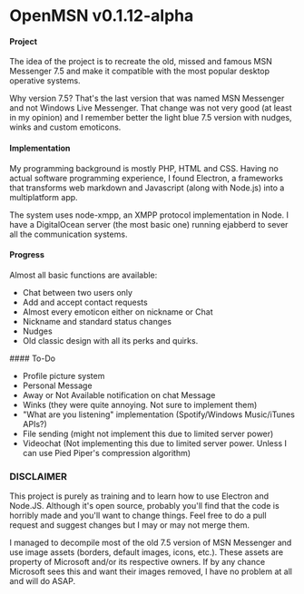 # OpenMSN v0.1.12-alpha

#### Project

The idea of the project is to recreate the old, missed and famous MSN Messenger 7.5 and make it compatible with the most popular desktop operative systems.

Why version 7.5? That's the last version that was named MSN Messenger and not Windows Live Messenger. That change was not very good (at least in my opinion) and I remember better the light blue 7.5 version with nudges, winks and custom emoticons.

#### Implementation

My programming background is mostly PHP, HTML and CSS. Having no actual software programming experience, I found Electron, a frameworks that transforms web markdown and Javascript (along with Node.js) into a multiplatform app.

The system uses node-xmpp, an XMPP protocol implementation in Node. I have a DigitalOcean server (the most basic one) running ejabberd to sever all the communication systems.

#### Progress

Almost all basic functions are available:

* Chat between two users only
* Add and accept contact requests
* Almost every emoticon either on nickname or Chat
* Nickname and standard status changes
* Nudges
* Old classic design with all its perks and quirks.

#### To-Do

* Profile picture system
* Personal Message
* Away or Not Available notification on chat Message
* Winks (they were quite annoying. Not sure to implement them)
* "What are you listening" implementation (Spotify/Windows Music/iTunes APIs?)
* File sending (might not implement this due to limited server power)
* Videochat (Not implementing this due to limited server power. Unless I can use Pied Piper's compression algorithm)

### DISCLAIMER

This project is purely as training and to learn how to use Electron and Node.JS. Although it's open source, probably you'll find that the code is horribly made and you'll want to change things. Feel free to do a pull request and suggest changes but I may or may not merge them.

I managed to decompile most of the old 7.5 version of MSN Messenger and use image assets (borders, default images, icons, etc.). These assets are property of Microsoft and/or its respective owners. If by any chance Microsoft sees this and want their images removed, I have no problem at all and will do ASAP.
